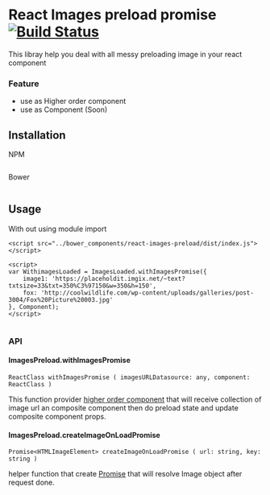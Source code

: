 
# React Images preload promise [![Build Status](https://travis-ci.org/zapkub/react-images-preload.svg?branch=master)](https://travis-ci.org/zapkub/react-images-preload)

This libray help you deal with all messy preloading image in your react component

### Feature
 - use as Higher order component
 - use as Component (Soon)

## Installation
NPM
```

```
Bower
```
```

## Usage
With out using module import
```
<script src="../bower_components/react-images-preload/dist/index.js"></script>

<script>
var WithimagesLoaded = ImagesLoaded.withImagesPromise({
    image1: 'https://placeholdit.imgix.net/~text?txtsize=33&txt=350%C3%97150&w=350&h=150',
    fox: 'http://coolwildlife.com/wp-content/uploads/galleries/post-3004/Fox%20Picture%20003.jpg'
}, Component);
</script>
```

```
```


### API 

#### ImagesPreload.withImagesPromise

```
ReactClass withImagesPromise ( imagesURLDatasource: any, component: ReactClass ) 
```

This function provider [higher order component](https://medium.com/@franleplant/react-higher-order-components-in-depth-cf9032ee6c3e) that will receive collection of image url an composite component then do preload state and update composite component props.

#### ImagesPreload.createImageOnLoadPromise

```
Promise<HTMLImageElement> createImageOnLoadPromise ( url: string, key: string ) 
```

helper function that create [Promise](https://developer.mozilla.org/en/docs/Web/JavaScript/Reference/Global_Objects/Promise) that will resolve Image object after request done.

